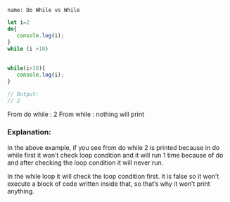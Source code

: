 ```ngMeta
name: Do While vs While
```

```javascript
let i=2
do{
   console.log(i);
}
while (i >10)
 
 
while(i>10){
   console.log(i);
}

// Output:
// 2
```
From do while : 2
From while : nothing will print

### Explanation: 

In the above example, if you see from do while 2 is printed because in do while first it won’t check loop condition and it will run 1 time because of do and after checking the loop condition it will never run.

In the while loop it will check the loop condition first. It is false so it won’t execute a block of code written inside that, so that’s why it won’t print anything.
